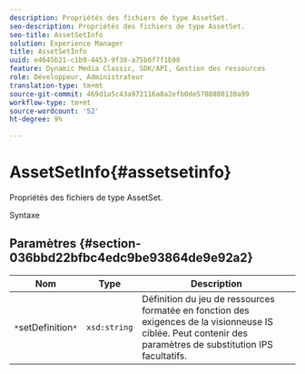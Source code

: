 ```yaml
---
description: Propriétés des fichiers de type AssetSet.
seo-description: Propriétés des fichiers de type AssetSet.
seo-title: AssetSetInfo
solution: Experience Manager
title: AssetSetInfo
uuid: e4645b21-c1b9-4453-9f38-a75b6f7f1b98
feature: Dynamic Media Classic, SDK/API, Gestion des ressources
role: Développeur, Administrateur
translation-type: tm+mt
source-git-commit: 469d1a5c43a972116a8a2efb0de5708800130a99
workflow-type: tm+mt
source-wordcount: '52'
ht-degree: 9%

---
```



# AssetSetInfo{#assetsetinfo}

Propriétés des fichiers de type AssetSet.

Syntaxe

## Paramètres {#section-036bbd22bfbc4edc9be93864de9e92a2}

| Nom | Type | Description |
|---|---|---|
| `*`setDefinition`*` | `xsd:string` | Définition du jeu de ressources formatée en fonction des exigences de la visionneuse IS ciblée. Peut contenir des paramètres de substitution IPS facultatifs. |

